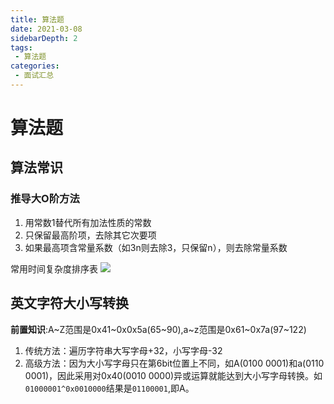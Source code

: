 ```yaml
---
title: 算法题
date: 2021-03-08
sidebarDepth: 2
tags:
 - 算法题
categories:
 - 面试汇总
---
```

# 算法题
## 算法常识
### 推导大O阶方法
   1. 用常数1替代所有加法性质的常数
   2. 只保留最高阶项，去除其它次要项
   3. 如果最高项含常量系数（如3n则去除3，只保留n），则去除常量系数

常用时间复杂度排序表
![](https://cdn.jsdelivr.net/gh/shuhaiwen/image-host/Img/c++/%E5%B8%B8%E7%94%A8%E5%A4%A7O%E6%97%B6%E9%97%B4%E5%A4%8D%E6%9D%82%E5%BA%A6%E6%8E%92%E5%BA%8F.png)
## 英文字符大小写转换
**前置知识**:A~Z范围是0x41~0x0x5a(65~90),a~z范围是0x61~0x7a(97~122)
1. 传统方法：遍历字符串大写字母+32，小写字母-32
2. 高级方法：因为大小写字母只在第6bit位置上不同，如A(0100 0001)和a(0110 0001)，因此采用对0x40(0010 0000)异或运算就能达到大小写字母转换。如`01000001^0x0010000`结果是`01100001`,即A。